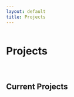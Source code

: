```yaml
---
layout: default
title: Projects
---
```


<div style="display: flex; flex-wrap: wrap; gap: 20px;">
  <!-- Left column: Page Title -->
  <div style="flex: 1; min-width: 300px;">
    <h1>Projects</h1>
  </div>
  
  <!-- Right column: List of Projects -->
  <div style="flex: 1; min-width: 300px;">
    <h2>Current Projects</h2>
    <ul>
      </li>
        </ol>
      </li>
    </ul>
  </div>
</div>
